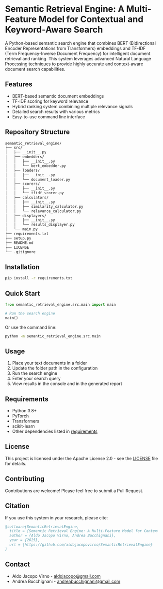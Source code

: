 # Semantic Retrieval Engine: A Multi-Feature Model for Contextual and Keyword-Aware Search

A Python-based semantic search engine that combines BERT (Bidirectional Encoder Representations from Transformers) embeddings and TF-IDF (Term Frequency-Inverse Document Frequency) for intelligent document retrieval and ranking. This system leverages advanced Natural Language Processing techniques to provide highly accurate and context-aware document search capabilities.

## Features

- BERT-based semantic document embeddings
- TF-IDF scoring for keyword relevance
- Hybrid ranking system combining multiple relevance signals
- Detailed search results with various metrics
- Easy-to-use command line interface

## Repository Structure

```bash
semantic_retrieval_engine/
├── src/
│   ├── __init__.py
│   ├── embedders/
│   │   ├── __init__.py
│   │   └── bert_embedder.py
│   ├── loaders/
│   │   ├── __init__.py
│   │   └── document_loader.py
│   ├── scorers/
│   │   ├── __init__.py
│   │   └── tfidf_scorer.py
│   ├── calculators/
│   │   ├── __init__.py
│   │   ├── similarity_calculator.py
│   │   └── relevance_calculator.py
│   ├── displayers/
│   │   ├── __init__.py
│   │   └── results_displayer.py
│   └── main.py
├── requirements.txt
├── setup.py
├── README.md
├── LICENSE
└── .gitignore
```

## Installation

```bash
pip install -r requirements.txt
```

## Quick Start

```python
from semantic_retrieval_engine.src.main import main

# Run the search engine
main()
```

Or use the command line:

```bash
python -m semantic_retrieval_engine.src.main
```

## Usage

1. Place your text documents in a folder
2. Update the folder path in the configuration
3. Run the search engine
4. Enter your search query
5. View results in the console and in the generated report

## Requirements

- Python 3.8+
- PyTorch
- Transformers
- scikit-learn
- Other dependencies listed in [requirements](requirements.txt)

## License

This project is licensed under the Apache License 2.0 - see the [LICENSE](LICENSE) file for details.

## Contributing

Contributions are welcome! Please feel free to submit a Pull Request.

## Citation

If you use this system in your research, please cite:

```bibtex
@software{SemanticRetrievalEngine,
  title = {Semantic Retrieval Engine: A Multi-Feature Model for Contextual and Keyword-Aware Search},
  author = {Aldo Jacopo Virno, Andrea Bucchignani},
  year = {2025},
  url = {https://github.com/aldojacopovirno/SemanticRetrievalEngine}
}
```

## Contact

- Aldo Jacopo Virno - aldojacopo@gmail.com
- Andrea Bucchignani - andreabucchignani@gmail.com
